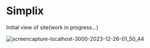 # Simplix

Initial view of site(work in progress...)

![screencapture-localhost-3000-2023-12-26-01_50_44](https://github.com/Stroller15/Simplix/assets/84174011/287b1543-d7a2-4e17-8b09-0f5b4910f257)
